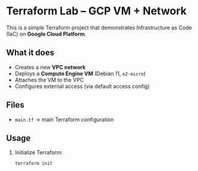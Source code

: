 # Terraform Lab – GCP VM + Network

This is a simple Terraform project that demonstrates Infrastructure as Code (IaC) on **Google Cloud Platform**.

## What it does
- Creates a new **VPC network**
- Deploys a **Compute Engine VM** (Debian 11, `e2-micro`)
- Attaches the VM to the VPC
- Configures external access (via default access config)

## Files
- `main.tf` → main Terraform configuration

## Usage
1. Initialize Terraform:
   ```bash
   terraform init
